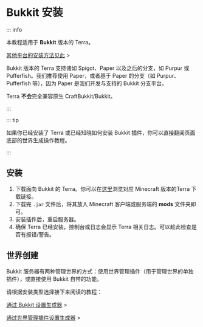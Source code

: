 # Bukkit 安装

::: info

本教程适用于 **Bukkit** 版本的 Terra。

[其他平台的安装方法见此](getting-started.md) >

Bukkit 版本的 Terra 支持诸如 Spigot、Paper 以及之后的分支，如 Purpur 或 Pufferfish。我们推荐使用 Paper，或者基于 Paper 的分支（如 Purpur、Pufferfish 等），因为 Paper 是我们开发与支持的 Bukkit 分支平台。

Terra **不会**完全兼容原生 CraftBukkit/Bukkit。

:::

::: tip

如果你已经安装了 Terra 或已经知晓如何安装 Bukkit 插件，你可以直接翻阅页面底部的世界生成操作教程。

:::

## 安装

1. 下载面向 Bukkit 的 Terra。你可以在[这里](getting-started.versions.md)浏览对应 Minecraft 版本的Terra 下载链接。
2. 下载完 `.jar` 文件后，将其放入 Minecraft 客户端或服务端的 **mods** 文件夹即可。
3. 安装插件后，重启服务器。
3. 确保 Terra 已经安装，控制台或日志会显示 Terra 相关日志。可以趁此检查是否有报错/警告。

## 世界创建

Bukkit 服务器有两种管理世界的方式：使用世界管理插件（用于管理世界的单独插件），或直接使用 Bukkit 自带的功能。

请根据安装类型选择接下来阅读的教程：

[通过 Bukkit 设置生成器](getting-started.bukkit-installation.bukkit-world-creation.md) >

[通过世界管理插件设置生成器](getting-started.bukkit-installation.worldmanager-world-creation.md) >